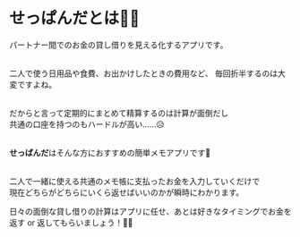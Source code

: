 # せっぱんだとは🐼👛

パートナー間でのお金の貸し借りを見える化するアプリです。

<br>
二人で使う日用品や食費、お出かけしたときの費用など、  
毎回折半するのは大変ですよね。  
<br><br>

だからと言って定期的にまとめて精算するのは計算が面倒だし  
共通の口座を持つのもハードルが高い......😥<br><br>

**せっぱんだ**はそんな方におすすめの簡単メモアプリです👛<br><br>
  
二人で一緒に使える共通のメモ帳に支払ったお金を入力していくだけで  
現在どちらがどちらにいくら返せばいいのかが瞬時にわかります。

日々の面倒な貸し借りの計算はアプリに任せ、あとは好きなタイミングでお金を返す or 返してもらいましょう！👍🏻




